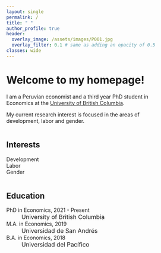 ```yaml
---
layout: single
permalink: /
title: " "
author_profile: true
header:
  overlay_image: /assets/images/P001.jpg
  overlay_filter: 0.1 # same as adding an opacity of 0.5 to a black background
classes: wide
---
```


# Welcome to my homepage! #
I am a Peruvian economist and a third year PhD student in Economics at the [University of British Columbia](https://www.ubc.ca/).

My current  research  interest is focused  in  the  areas  of  development, labor and  gender.

<html>
<head>
<meta name="viewport" content="width=device-width, initial-scale=1">
<style>
* {
  box-sizing: border-box;
}

.row {
  display: flex;
}

/* Create two equal columns that sits next to each other */
.column {
  flex: 50%;
  padding: 10px;
  height: 300px; /* Should be removed. Only for demonstration */
}
</style>
</head>
<body>

<div class="row">
  <div class="column">
    <h2>Interests</h2>
    <p><a><i class="fas fa-caret-right" style="font-size:24px;color:black" aria-hidden="true"></i></a> Development
    <br><a><i class="fas fa-caret-right" style="font-size:24px;color:black" aria-hidden="true"></i></a> Labor <br>
    <a><i class="fas fa-caret-right" style="font-size:24px;color:black" aria-hidden="true"></i></a> Gender </p>
  </div>
  <div class="column">
    <h2>Education</h2>
    <p><a href="https://www.ubc.ca/"><i class="fas fa-graduation-cap" style="font-size:24px;color:black" aria-hidden="true"></i></a> PhD in Economics, 2021 - Present 
    <br><font size="-0.2">&nbsp;&nbsp;&nbsp;&nbsp;&nbsp;&nbsp;&nbsp;&nbsp;&nbsp;University of British Columbia</font>
    <br><a href="https://udesa.edu.ar/"><i class="fas fa-graduation-cap" style="font-size:24px;color:black" aria-hidden="true"></i></a> M.A. in Economics, 2019
    <br><font size="-0.2">&nbsp;&nbsp;&nbsp;&nbsp;&nbsp;&nbsp;&nbsp;&nbsp;&nbsp;Universidad de San Andrés</font>
    <br><a href="https://www.up.edu.pe/en/"><i class="fas fa-graduation-cap" style="font-size:24px;color:black" aria-hidden="true"></i></a> B.A. in Economics, 2018  
    <br><font size="-0.2">&nbsp;&nbsp;&nbsp;&nbsp;&nbsp;&nbsp;&nbsp;&nbsp;&nbsp;Universidad del Pacífico</font></p>
 </div>
